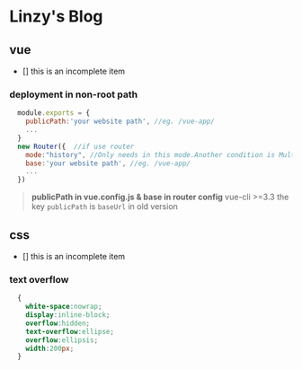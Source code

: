 # Linzy's Blog

## vue
- [] this is an incomplete item
### deployment in non-root path
```javascript
  module.exports = {
    publicPath:'your website path', //eg. /vue-app/  
    ...
  }
  new Router({  //if use router
    mode:"history", //Only needs in this mode.Another condition is Multi-page.
    base:'your website path', //eg. /vue-app/  
    ...
  })
```
> **publicPath in vue.config.js & base in router config**
>vue-cli >=3.3 the key `publicPath` is `baseUrl` in old version

## css 
- [] this is an incomplete item
### text overflow 
```css
  {
    white-space:nowrap;
    display:inline-block;
    overflow:hidden;
    text-overflow:ellipse;
    overflow:ellipsis;
    width:200px;
  }
```
